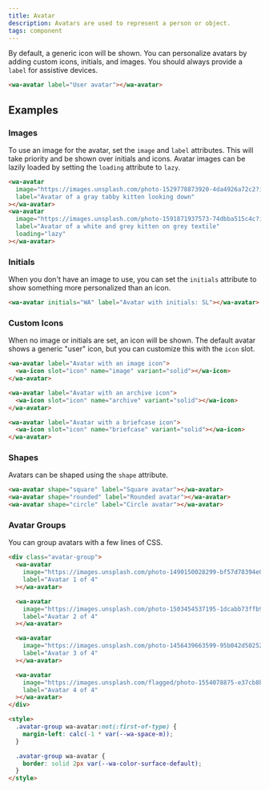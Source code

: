 ```yaml
---
title: Avatar
description: Avatars are used to represent a person or object.
tags: component
---
```


By default, a generic icon will be shown. You can personalize avatars by adding custom icons, initials, and images. You should always provide a `label` for assistive devices.

```html {.example}
<wa-avatar label="User avatar"></wa-avatar>
```

## Examples

### Images

To use an image for the avatar, set the `image` and `label` attributes. This will take priority and be shown over initials and icons.
Avatar images can be lazily loaded by setting the `loading` attribute to `lazy`.

```html {.example}
<wa-avatar
  image="https://images.unsplash.com/photo-1529778873920-4da4926a72c2?ixlib=rb-1.2.1&auto=format&fit=crop&w=300&q=80"
  label="Avatar of a gray tabby kitten looking down"
></wa-avatar>
<wa-avatar
  image="https://images.unsplash.com/photo-1591871937573-74dbba515c4c?ixlib=rb-1.2.1&auto=format&fit=crop&w=300&q=80"
  label="Avatar of a white and grey kitten on grey textile"
  loading="lazy"
></wa-avatar>
```

### Initials

When you don't have an image to use, you can set the `initials` attribute to show something more personalized than an icon.

```html {.example}
<wa-avatar initials="WA" label="Avatar with initials: SL"></wa-avatar>
```

### Custom Icons

When no image or initials are set, an icon will be shown. The default avatar shows a generic "user" icon, but you can customize this with the `icon` slot.

```html {.example}
<wa-avatar label="Avatar with an image icon">
  <wa-icon slot="icon" name="image" variant="solid"></wa-icon>
</wa-avatar>

<wa-avatar label="Avatar with an archive icon">
  <wa-icon slot="icon" name="archive" variant="solid"></wa-icon>
</wa-avatar>

<wa-avatar label="Avatar with a briefcase icon">
  <wa-icon slot="icon" name="briefcase" variant="solid"></wa-icon>
</wa-avatar>
```

### Shapes

Avatars can be shaped using the `shape` attribute.

```html {.example}
<wa-avatar shape="square" label="Square avatar"></wa-avatar>
<wa-avatar shape="rounded" label="Rounded avatar"></wa-avatar>
<wa-avatar shape="circle" label="Circle avatar"></wa-avatar>
```

### Avatar Groups

You can group avatars with a few lines of CSS.

```html {.example}
<div class="avatar-group">
  <wa-avatar
    image="https://images.unsplash.com/photo-1490150028299-bf57d78394e0?ixid=MXwxMjA3fDB8MHxwaG90by1wYWdlfHx8fGVufDB8fHw%3D&ixlib=rb-1.2.1&auto=format&fit=crop&w=256&h=256&q=80&crop=right"
    label="Avatar 1 of 4"
  ></wa-avatar>

  <wa-avatar
    image="https://images.unsplash.com/photo-1503454537195-1dcabb73ffb9?ixid=MXwxMjA3fDB8MHxwaG90by1wYWdlfHx8fGVufDB8fHw%3D&ixlib=rb-1.2.1&auto=format&fit=crop&w=256&h=256&crop=left&q=80"
    label="Avatar 2 of 4"
  ></wa-avatar>

  <wa-avatar
    image="https://images.unsplash.com/photo-1456439663599-95b042d50252?ixid=MXwxMjA3fDB8MHxwaG90by1wYWdlfHx8fGVufDB8fHw%3D&ixlib=rb-1.2.1&auto=format&fit=crop&w=256&h=256&crop=left&q=80"
    label="Avatar 3 of 4"
  ></wa-avatar>

  <wa-avatar
    image="https://images.unsplash.com/flagged/photo-1554078875-e37cb8b0e27d?ixid=MXwxMjA3fDB8MHxwaG90by1wYWdlfHx8fGVufDB8fHw%3D&ixlib=rb-1.2.1&auto=format&fit=crop&w=256&h=256&crop=top&q=80"
    label="Avatar 4 of 4"
  ></wa-avatar>
</div>

<style>
  .avatar-group wa-avatar:not(:first-of-type) {
    margin-left: calc(-1 * var(--wa-space-m));
  }

  .avatar-group wa-avatar {
    border: solid 2px var(--wa-color-surface-default);
  }
</style>
```
